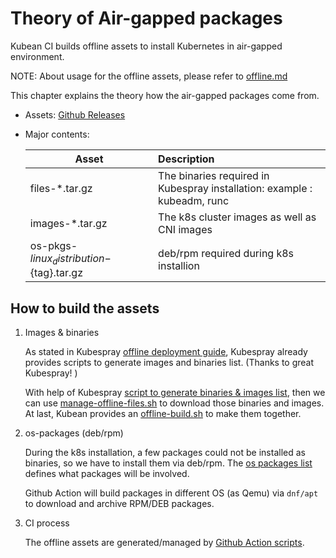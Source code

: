 
# Theory of Air-gapped packages

Kubean CI builds offline assets to install Kubernetes in air-gapped environment.

NOTE: About usage for the offline assets, please refer to [offline.md](../usage/airgap.md)

This chapter explains the theory how the air-gapped packages come from.

- Assets: [Github Releases](https://github.com/kubean-io/kubean/releases)
- Major contents:

  |  Asset | Description  |
  |  -----------------------  | :---------------------  |
  | files-*.tar.gz  | The binaries required in Kubespray installation: example : kubeadm, runc |
  | images-*.tar.gz  | The k8s cluster images as well as CNI images  |
  | os-pkgs-${linux_distribution}-${tag}.tar.gz | deb/rpm required during k8s installion  |

## How to build the assets

1. Images & binaries

   As stated in Kubespray [offline deployment guide](https://github.com/kubernetes-sigs/kubespray/blob/master/contrib/offline/README.md),
   Kubespray already provides scripts to generate images and binaries list. (Thanks to great Kubespray! )

   With help of Kubespray [script to generate binaries & images list](https://github.com/kubernetes-sigs/kubespray/blob/master/contrib/offline/generate_list.sh),
   then we can use [manage-offline-files.sh](https://github.com/kubernetes-sigs/kubespray/tree/master/contrib/offline#manage-offline-files.sh) to download those binaries and images.
   At last, Kubean provides an [offline-build.sh](https://github.com/kubean-io/kubean/blob/main/.github/workflows/call-offline-build.yaml) to make them together.

2. os-packages (deb/rpm)

   During the k8s installation, a few packages could not be installed as binaries, so we have to install them via deb/rpm.
   The [os packages list](https://github.com/kubean-io/kubean/blob/main/build/os-packages/packages.yml) defines what packages will be involved.

   Github Action will build packages in different OS (as Qemu) via `dnf/apt` to download and archive RPM/DEB packages.

3. CI process

   The offline assets are generated/managed by [Github Action scripts](https://github.com/kubean-io/kubean/tree/main/.github/workflows).
